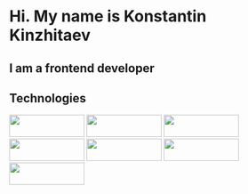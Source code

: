 # Hi. My name is Konstantin Kinzhitaev
## I am a frontend developer

## Technologies
<img src="https://img.shields.io/badge/HTML5-00BFFF?style=for-the-badge&logo=HTML5&logoColor=E34F26" width="135" height="40">  <img src="https://img.shields.io/badge/css3-00BFFF?style=for-the-badge&logo=css3&logoColor=1572B6" width="135" height="40">  <img src="https://img.shields.io/badge/JavaScript-F7DF1E?style=for-the-badge&logo=jss&logoColor=000000" width="135" height="40"> <img src="https://img.shields.io/badge/Git-FA8072?style=for-the-badge&logo=git&logoColor=F05032" width="135" height="40">  <img src="https://img.shields.io/badge/JQuery-4169E1?style=for-the-badge&logo=JQuery&logoColor=000000" width="135" height="40"> <img src="https://img.shields.io/badge/React-282828?style=for-the-badge&logo=React&logoColor=61DAFB" width="135" height="40"> <img src="https://img.shields.io/badge/Node.js-151719?style=for-the-badge&logo=nodedotjs&logoColor=339933" width="135" height="40">